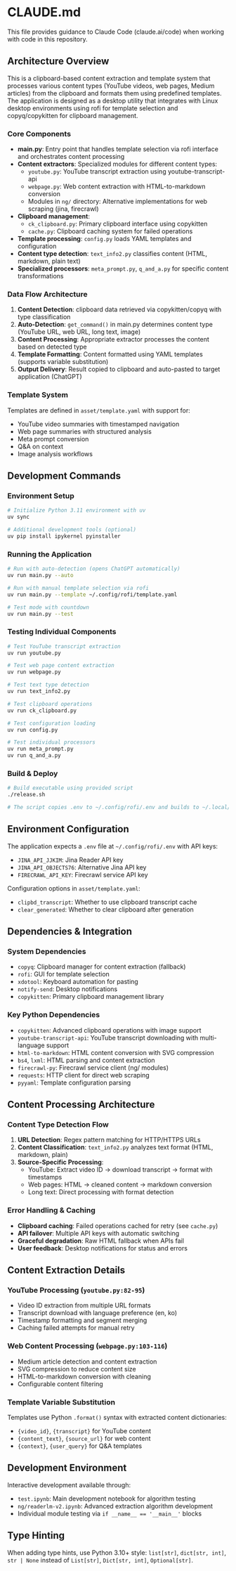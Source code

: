 # CLAUDE.md

This file provides guidance to Claude Code (claude.ai/code) when working with code in this repository.

## Architecture Overview

This is a clipboard-based content extraction and template system that processes various content types (YouTube videos, web pages, Medium articles) from the clipboard and formats them using predefined templates. The application is designed as a desktop utility that integrates with Linux desktop environments using rofi for template selection and copyq/copykitten for clipboard management.

### Core Components

- **main.py**: Entry point that handles template selection via rofi interface and orchestrates content processing
- **Content extractors**: Specialized modules for different content types:
  - `youtube.py`: YouTube transcript extraction using youtube-transcript-api
  - `webpage.py`: Web content extraction with HTML-to-markdown conversion
  - Modules in `ng/` directory: Alternative implementations for web scraping (jina, firecrawl)
- **Clipboard management**: 
  - `ck_clipboard.py`: Primary clipboard interface using copykitten
  - `cache.py`: Clipboard caching system for failed operations
- **Template processing**: `config.py` loads YAML templates and configuration
- **Content type detection**: `text_info2.py` classifies content (HTML, markdown, plain text)
- **Specialized processors**: `meta_prompt.py`, `q_and_a.py` for specific content transformations

### Data Flow Architecture

1. **Content Detection**: clipboard data retrieved via copykitten/copyq with type classification
2. **Auto-Detection**: `get_command()` in main.py determines content type (YouTube URL, web URL, long text, image)
3. **Content Processing**: Appropriate extractor processes the content based on detected type
4. **Template Formatting**: Content formatted using YAML templates (supports variable substitution)
5. **Output Delivery**: Result copied to clipboard and auto-pasted to target application (ChatGPT)

### Template System

Templates are defined in `asset/template.yaml` with support for:
- YouTube video summaries with timestamped navigation
- Web page summaries with structured analysis  
- Meta prompt conversion
- Q&A on context
- Image analysis workflows

## Development Commands

### Environment Setup
```bash
# Initialize Python 3.11 environment with uv
uv sync

# Additional development tools (optional)
uv pip install ipykernel pyinstaller
```

### Running the Application
```bash
# Run with auto-detection (opens ChatGPT automatically)
uv run main.py --auto

# Run with manual template selection via rofi
uv run main.py --template ~/.config/rofi/template.yaml

# Test mode with countdown
uv run main.py --test
```

### Testing Individual Components
```bash
# Test YouTube transcript extraction
uv run youtube.py

# Test web page content extraction
uv run webpage.py

# Test text type detection
uv run text_info2.py

# Test clipboard operations
uv run ck_clipboard.py

# Test configuration loading
uv run config.py

# Test individual processors
uv run meta_prompt.py
uv run q_and_a.py
```

### Build & Deploy
```bash
# Build executable using provided script
./release.sh

# The script copies .env to ~/.config/rofi/.env and builds to ~/.local/bin/template_paste
```

## Environment Configuration

The application expects a `.env` file at `~/.config/rofi/.env` with API keys:
- `JINA_API_JJKIM`: Jina Reader API key  
- `JINA_API_OBJECTS76`: Alternative Jina API key
- `FIRECRAWL_API_KEY`: Firecrawl service API key

Configuration options in `asset/template.yaml`:
- `clipbd_transcript`: Whether to use clipboard transcript cache
- `clear_generated`: Whether to clear clipboard after generation

## Dependencies & Integration

### System Dependencies
- `copyq`: Clipboard manager for content extraction (fallback)
- `rofi`: GUI for template selection
- `xdotool`: Keyboard automation for pasting
- `notify-send`: Desktop notifications
- `copykitten`: Primary clipboard management library

### Key Python Dependencies
- `copykitten`: Advanced clipboard operations with image support
- `youtube-transcript-api`: YouTube transcript downloading with multi-language support
- `html-to-markdown`: HTML content conversion with SVG compression
- `bs4`, `lxml`: HTML parsing and content extraction
- `firecrawl-py`: Firecrawl service client (ng/ modules)
- `requests`: HTTP client for direct web scraping
- `pyyaml`: Template configuration parsing

## Content Processing Architecture

### Content Type Detection Flow
1. **URL Detection**: Regex pattern matching for HTTP/HTTPS URLs
2. **Content Classification**: `text_info2.py` analyzes text format (HTML, markdown, plain)
3. **Source-Specific Processing**:
   - YouTube: Extract video ID → download transcript → format with timestamps
   - Web pages: HTML → cleaned content → markdown conversion
   - Long text: Direct processing with format detection

### Error Handling & Caching
- **Clipboard caching**: Failed operations cached for retry (see `cache.py`)
- **API failover**: Multiple API keys with automatic switching
- **Graceful degradation**: Raw HTML fallback when APIs fail
- **User feedback**: Desktop notifications for status and errors

## Content Extraction Details

### YouTube Processing (`youtube.py:82-95`)
- Video ID extraction from multiple URL formats
- Transcript download with language preference (en, ko)
- Timestamp formatting and segment merging
- Caching failed attempts for manual retry

### Web Content Processing (`webpage.py:103-116`)
- Medium article detection and content extraction
- SVG compression to reduce content size
- HTML-to-markdown conversion with cleaning
- Configurable content filtering

### Template Variable Substitution
Templates use Python `.format()` syntax with extracted content dictionaries:
- `{video_id}`, `{transcript}` for YouTube content
- `{content_text}`, `{source_url}` for web content  
- `{context}`, `{user_query}` for Q&A templates

## Development Environment

Interactive development available through:
- `test.ipynb`: Main development notebook for algorithm testing
- `ng/readerlm-v2.ipynb`: Advanced extraction algorithm development
- Individual module testing via `if __name__ == '__main__'` blocks

## Type Hinting

When adding type hints, use Python 3.10+ style: `list[str]`, `dict[str, int]`, `str | None` instead of `List[str]`, `Dict[str, int]`, `Optional[str]`.